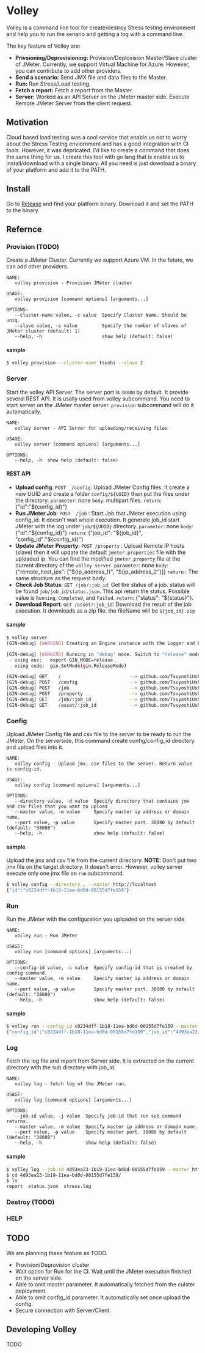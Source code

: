 # Volley
Volley is a command line tool for create/destroy Stress testing environment and help you to run the senario and getting a log with a command line. 

The key feature of Volley are: 

* **Privsioning/Deprovisioning:** Provision/Deplovision Master/Slave cluster of JMeter. Currently, we support Virtual Machine for Azure. However, you can contribute to add other providers. 
* **Send a scenario:** Send JMX file and data files to the Master.
* **Run:** Run Stress/Load testing.
* **Fetch a report:** Fetch a report from the Master. 
* **Server:** Worked as an API Server on the JMeter master side. Execute Remote JMeter Server from the client request. 

## Motivation 
Cloud based load testing was a cool service that enable us not to worry about the Stress Testing enviornment and has a good integration with CI tools. However, it was depricated. I'd like to create a command that does the same thing for us. I create this tool with go lang that is enable us to 
install/download with a single binary. All you need is just download a binary of your platform and add it to the PATH.

## Install

Go to [Release](https://github.com/TsuyoshiUshio/volley/releases) and find your platform binary. Download it and set the PATH to the binary.

## Refernce

### Provision (TODO)
Create a JMeter Cluster. Currently we support Azure VM. In the future, we can add other providers. 

```
NAME:
   volley provision - Provision JMeter cluster

USAGE:
   volley provision [command options] [arguments...]

OPTIONS:
   --cluster-name value, -c value  Specify Cluster Name. Should be uniq.
   --slave value, -s value         Specify the number of slaves of JMeter cluster (default: 1)
   --help, -h                      show help (default: false)
```
#### sample

```bash
$ volley provision --cluster-name tsushi --slave 2
```

### Server
Start the volley API Server. The server port is `38080` by default. It provide several REST API. It is usally used from volley subcommand. 
You need to start server on the JMeter master server. `provision` subcommand will do it automatically.

```
NAME:
   volley server - API Server for uploading/receiving files

USAGE:
   volley server [command options] [arguments...]

OPTIONS:
   --help, -h  show help (default: false)

```

#### REST API

* **Upload config**: `POST  /config`: Upload JMeter Config files. It create a new UUID and create a folder `config/${UUID}` then put the files under the directory.  `parameter`: none `body`: multipart files. `return`: {"id":"${config_id}"}
* **Run JMeter Job**: `POST  /job` : Start Job that JMeter execution using config_id. It doesn't wait whole execution. It generate job_id start JMeter with the log under `job/${UUID}` directory.  `parameter`: none `body`: {"id":"${config_id}"} `return`:  {"job_id": "${job_id}", "config_id":"${config_id}"}
* **Update JMeter Property**: `POST /property` : Upload Remote IP hosts (slave) then it will update the default `jmeter.properties` file with the uploaded ip. You can find the modified `jmeter.property` file at the current directory of the `volley server`.  `parameter`: none `body`: {"remote_host_ips": ["${ip_address_1}", "${ip_address_2"}]} `return` : The same structure as the request body.
* **Check Job Status**: `GET /job/:job_id`: Get the status of a job. status will be found `job/job_id/status.json`. This api return the status. Possible value is `Running`, `Completed`, and `Failed`. `return`: {"status": "${status}"}.
* **Download Report**: `GET /asset/:job_id`: Download the result of the job execution. It downloads as a zip file. the fileName will be `${job_id}.zip`

#### sample

```bash
$ volley server
[GIN-debug] [WARNING] Creating an Engine instance with the Logger and Recovery middleware already attached.

[GIN-debug] [WARNING] Running in "debug" mode. Switch to "release" mode in production.
 - using env:	export GIN_MODE=release
 - using code:	gin.SetMode(gin.ReleaseMode)

[GIN-debug] GET    /                         --> github.com/TsuyoshiUshio/volley/pkg/command.(*ServerCommand).Start.func1 (3 handlers)
[GIN-debug] POST   /config                   --> github.com/TsuyoshiUshio/volley/pkg/controller.CreateNewConfig (3 handlers)
[GIN-debug] POST   /job                      --> github.com/TsuyoshiUshio/volley/pkg/controller.Start (3 handlers)
[GIN-debug] POST   /property                 --> github.com/TsuyoshiUshio/volley/pkg/controller.UpdateJMeterConfig (3 handlers)
[GIN-debug] GET    /job/:job_id              --> github.com/TsuyoshiUshio/volley/pkg/controller.StatusCheck (3 handlers)
[GIN-debug] GET    /asset/:job_id            --> github.com/TsuyoshiUshio/volley/pkg/controller.Download (3 handlers)
```

### Config
Upload JMeter Config file and csv file to the server to be ready to run the JMeter. On the serverside, this command create config/config_id directory and upload files into it. 

```
NAME:
   volley config - Upload jmx, csv files to the server. Return value is config-id.

USAGE:
   volley config [command options] [arguments...]

OPTIONS:
   --directory value, -d value  Specify directory that contains jmx and csv files that you want to upload
   --master value, -m value     Specify master ip address or domain name.
   --port value, -p value       Specify master port. 38080 by default (default: "38080")
   --help, -h                   show help (default: false)
```

#### sample
Upload the jmx and csv file from the current directory. 
**NOTE:** Don't put two jmx file on the target directory. It doesn't error. However, volley server execute only one jmx file on `run` subcommand. 

```bash
$ volley config --directory . --master http://localhost 
{"id":"c0234dff-1b18-11ea-bd0d-00155d7fe159"}
```

### Run
Run the JMeter with the configuration you uploaded on the server side. 

```
NAME:
   volley run - Run JMeter

USAGE:
   volley run [command options] [arguments...]

OPTIONS:
   --config-id value, -c value  Specify config-id that is created by config command.
   --master value, -m value     Specify master ip address or domain name.
   --port value, -p value       Specify master port. 38080 by default (default: "38080")
   --help, -h                   show help (default: false)
```

#### sample

```bash
$ volley run --config-id c0234dff-1b18-11ea-bd0d-00155d7fe159 --master http://localhost 
{"config_id":"c0234dff-1b18-11ea-bd0d-00155d7fe159","job_id":"4d93ea23-1b19-11ea-bd0d-00155d7fe159"}
```

### Log
Fetch the log file and report from Server side. It is extracted on the current directory with the sub directory with job_id. 

```
NAME:
   volley log - fetch log of the JMeter run.

USAGE:
   volley log [command options] [arguments...]

OPTIONS:
   --job-id value, -j value  Specify job-id that run sub command returns.
   --master value, -m value  Specify master ip address or domain name.
   --port value, -p value    Specify master port. 38080 by default (default: "38080")
   --help, -h                show help (default: false)
```

#### sample

```bash
$ volley log --job-id 4d93ea23-1b19-11ea-bd0d-00155d7fe159 --master http://localhost 
$ cd 4d93ea23-1b19-11ea-bd0d-00155d7fe159/
$ ls
report  status.json  stress.log
```

### Destroy (TODO)

### HELP

## TODO 

We are planning these feature as TODO.

* Provision/Deprovision cluster
* Wait option for Run for the CI. Wait until the JMeter execution finished on the server side. 
* Able to omit master parameter. It automatically fetched from the culster deployment. 
* Able to omit config_id parameter. It automatically set once upload the config. 
* Secure connection with Server/Client.

## Developing Volley

TODO